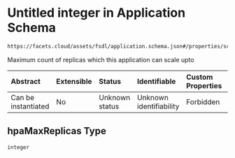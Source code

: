 # Untitled integer in Application Schema

```txt
https://facets.cloud/assets/fsdl/application.schema.json#/properties/scaling/properties/hpaMaxReplicas
```

Maximum count of replicas which this application can scale upto

| Abstract            | Extensible | Status         | Identifiable            | Custom Properties | Additional Properties | Access Restrictions | Defined In                                                                        |
| :------------------ | :--------- | :------------- | :---------------------- | :---------------- | :-------------------- | :------------------ | :-------------------------------------------------------------------------------- |
| Can be instantiated | No         | Unknown status | Unknown identifiability | Forbidden         | Allowed               | none                | [application.schema.json*](../out/application.schema.json "open original schema") |

## hpaMaxReplicas Type

`integer`
